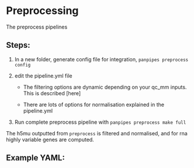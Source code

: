 Preprocessing
=============

The preprocess pipelines 


Steps:
------

1. In a new folder, generate config file for integration,
   ``panpipes preprocess config``
2. edit the pipeline.yml file

   -  The filtering options are dynamic depending on your qc_mm inputs. This is described [here]
  
      
   -  There are lots of options for normalisation explained in the
      pipeline.yml

3. Run complete preprocess pipeline with
   ``panpipes preprocess make full``

The h5mu outputted from ``preprocess`` is filtered and normalised, and
for rna highly variable genes are computed.


Example YAML:
--------------------------------------------
```{literalinclude} pipeline_preprocess_preprint.yml
```



